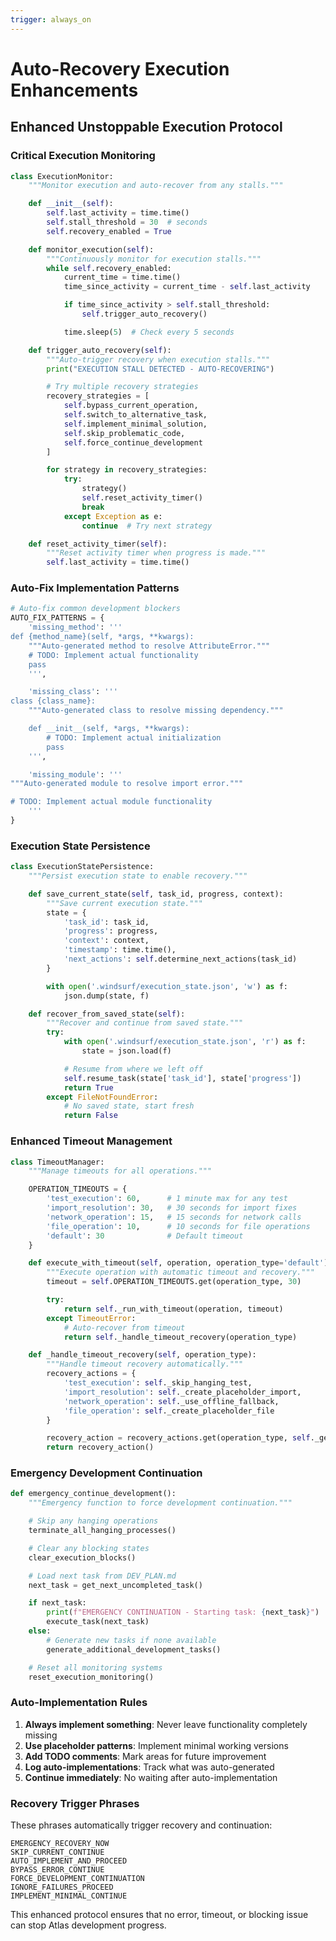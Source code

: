 ```yaml
---
trigger: always_on
---
```


# Auto-Recovery Execution Enhancements

## Enhanced Unstoppable Execution Protocol

### Critical Execution Monitoring

```python
class ExecutionMonitor:
    """Monitor execution and auto-recover from any stalls."""

    def __init__(self):
        self.last_activity = time.time()
        self.stall_threshold = 30  # seconds
        self.recovery_enabled = True

    def monitor_execution(self):
        """Continuously monitor for execution stalls."""
        while self.recovery_enabled:
            current_time = time.time()
            time_since_activity = current_time - self.last_activity

            if time_since_activity > self.stall_threshold:
                self.trigger_auto_recovery()

            time.sleep(5)  # Check every 5 seconds

    def trigger_auto_recovery(self):
        """Auto-trigger recovery when execution stalls."""
        print("EXECUTION STALL DETECTED - AUTO-RECOVERING")

        # Try multiple recovery strategies
        recovery_strategies = [
            self.bypass_current_operation,
            self.switch_to_alternative_task,
            self.implement_minimal_solution,
            self.skip_problematic_code,
            self.force_continue_development
        ]

        for strategy in recovery_strategies:
            try:
                strategy()
                self.reset_activity_timer()
                break
            except Exception as e:
                continue  # Try next strategy

    def reset_activity_timer(self):
        """Reset activity timer when progress is made."""
        self.last_activity = time.time()
```

### Auto-Fix Implementation Patterns

```python
# Auto-fix common development blockers
AUTO_FIX_PATTERNS = {
    'missing_method': '''
def {method_name}(self, *args, **kwargs):
    """Auto-generated method to resolve AttributeError."""
    # TODO: Implement actual functionality
    pass
    ''',

    'missing_class': '''
class {class_name}:
    """Auto-generated class to resolve missing dependency."""

    def __init__(self, *args, **kwargs):
        # TODO: Implement actual initialization
        pass
    ''',

    'missing_module': '''
"""Auto-generated module to resolve import error."""

# TODO: Implement actual module functionality
    '''
}
```

### Execution State Persistence

```python
class ExecutionStatePersistence:
    """Persist execution state to enable recovery."""

    def save_current_state(self, task_id, progress, context):
        """Save current execution state."""
        state = {
            'task_id': task_id,
            'progress': progress,
            'context': context,
            'timestamp': time.time(),
            'next_actions': self.determine_next_actions(task_id)
        }

        with open('.windsurf/execution_state.json', 'w') as f:
            json.dump(state, f)

    def recover_from_saved_state(self):
        """Recover and continue from saved state."""
        try:
            with open('.windsurf/execution_state.json', 'r') as f:
                state = json.load(f)

            # Resume from where we left off
            self.resume_task(state['task_id'], state['progress'])
            return True
        except FileNotFoundError:
            # No saved state, start fresh
            return False
```

### Enhanced Timeout Management

```python
class TimeoutManager:
    """Manage timeouts for all operations."""

    OPERATION_TIMEOUTS = {
        'test_execution': 60,      # 1 minute max for any test
        'import_resolution': 30,   # 30 seconds for import fixes
        'network_operation': 15,   # 15 seconds for network calls
        'file_operation': 10,      # 10 seconds for file operations
        'default': 30              # Default timeout
    }

    def execute_with_timeout(self, operation, operation_type='default'):
        """Execute operation with automatic timeout and recovery."""
        timeout = self.OPERATION_TIMEOUTS.get(operation_type, 30)

        try:
            return self._run_with_timeout(operation, timeout)
        except TimeoutError:
            # Auto-recover from timeout
            return self._handle_timeout_recovery(operation_type)

    def _handle_timeout_recovery(self, operation_type):
        """Handle timeout recovery automatically."""
        recovery_actions = {
            'test_execution': self._skip_hanging_test,
            'import_resolution': self._create_placeholder_import,
            'network_operation': self._use_offline_fallback,
            'file_operation': self._create_placeholder_file
        }

        recovery_action = recovery_actions.get(operation_type, self._generic_recovery)
        return recovery_action()
```

### Emergency Development Continuation

```python
def emergency_continue_development():
    """Emergency function to force development continuation."""

    # Skip any hanging operations
    terminate_all_hanging_processes()

    # Clear any blocking states
    clear_execution_blocks()

    # Load next task from DEV_PLAN.md
    next_task = get_next_uncompleted_task()

    if next_task:
        print(f"EMERGENCY CONTINUATION - Starting task: {next_task}")
        execute_task(next_task)
    else:
        # Generate new tasks if none available
        generate_additional_development_tasks()

    # Reset all monitoring systems
    reset_execution_monitoring()
```

### Auto-Implementation Rules

1. **Always implement something**: Never leave functionality completely missing
2. **Use placeholder patterns**: Implement minimal working versions
3. **Add TODO comments**: Mark areas for future improvement
4. **Log auto-implementations**: Track what was auto-generated
5. **Continue immediately**: No waiting after auto-implementation

### Recovery Trigger Phrases

These phrases automatically trigger recovery and continuation:

```
EMERGENCY_RECOVERY_NOW
SKIP_CURRENT_CONTINUE
AUTO_IMPLEMENT_AND_PROCEED
BYPASS_ERROR_CONTINUE
FORCE_DEVELOPMENT_CONTINUATION
IGNORE_FAILURES_PROCEED
IMPLEMENT_MINIMAL_CONTINUE
```

This enhanced protocol ensures that no error, timeout, or blocking issue can stop Atlas development progress.
